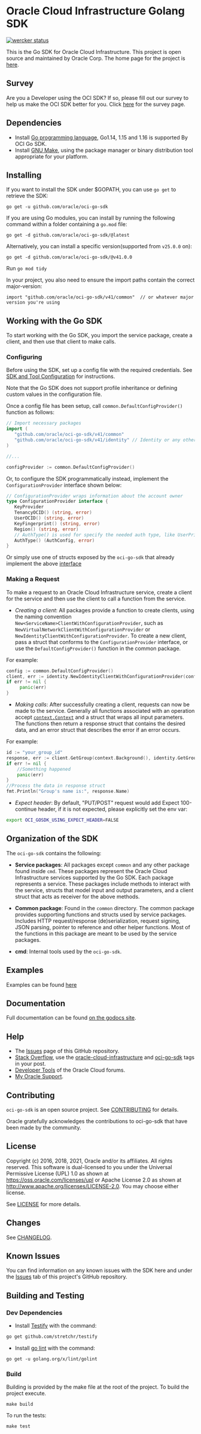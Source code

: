 # Oracle Cloud Infrastructure Golang SDK
[![wercker status](https://app.wercker.com/status/09bc4818e7b1d70b04285331a9bdbc41/s/master "wercker status")](https://app.wercker.com/project/byKey/09bc4818e7b1d70b04285331a9bdbc41)

This is the Go SDK for Oracle Cloud Infrastructure. This project is open source and maintained by Oracle Corp. 
The home page for the project is [here](https://godoc.org/github.com/oracle/oci-go-sdk/v43/).

## Survey
Are you a Developer using the OCI SDK? If so, please fill out our survey to help us make the OCI SDK better for you. Click [here](https://oracle.questionpro.com/t/APeMlZka26?custom3=pkg) for the survey page.


## Dependencies
- Install [Go programming language](https://golang.org/dl/), Go1.14, 1.15 and 1.16 is supported By OCI Go SDK.
- Install [GNU Make](https://www.gnu.org/software/make/), using the package manager or binary distribution tool appropriate for your platform.
 


## Installing
If you want to install the SDK under $GOPATH, you can use `go get` to retrieve the SDK:
```
go get -u github.com/oracle/oci-go-sdk
```
If you are using Go modules, you can install by running the following command within a folder containing a `go.mod` file:
```
go get -d github.com/oracle/oci-go-sdk/@latest
```
Alternatively, you can install a specific version(supported from `v25.0.0` on):
```
go get -d github.com/oracle/oci-go-sdk/@v41.0.0
```
Run `go mod tidy`

In your project, you also need to ensure the import paths contain the correct major-version:
```
import "github.com/oracle/oci-go-sdk/v41/common"  // or whatever major version you're using
```

## Working with the Go SDK
To start working with the Go SDK, you import the service package, create a client, and then use that client to make calls.

### Configuring 
Before using the SDK, set up a config file with the required credentials. See [SDK and Tool Configuration](https://docs.cloud.oracle.com/Content/API/Concepts/sdkconfig.htm) for instructions.

Note that the Go SDK does not support profile inheritance or defining custom values in the configuration file.

Once a config file has been setup, call `common.DefaultConfigProvider()` function as follows:

 ```go
 // Import necessary packages
 import (
	"github.com/oracle/oci-go-sdk/v41/common"
	"github.com/oracle/oci-go-sdk/v41/identity" // Identity or any other service you wish to make requests to
)
 
 //...
 
configProvider := common.DefaultConfigProvider()
```

 Or, to configure the SDK programmatically instead, implement the `ConfigurationProvider` interface shown below:
 ```go
// ConfigurationProvider wraps information about the account owner
type ConfigurationProvider interface {
	KeyProvider
	TenancyOCID() (string, error)
	UserOCID() (string, error)
	KeyFingerprint() (string, error)
	Region() (string, error)
	// AuthType() is used for specify the needed auth type, like UserPrincipal, InstancePrincipal, etc. AuthConfig is used for getting auth related paras in config file.
	AuthType() (AuthConfig, error)
}
```
Or simply use one of  structs exposed by the `oci-go-sdk` that already implement the above [interface](https://godoc.org/github.com/oracle/oci-go-sdk/v43/common#ConfigurationProvider)

### Making a Request
To make a request to an Oracle Cloud Infrastructure service, create a client for the service and then use the client to call a function from the service.

- *Creating a client*: All packages provide a function to create clients, using the naming convention `New<ServiceName>ClientWithConfigurationProvider`,
such as `NewVirtualNetworkClientWithConfigurationProvider` or `NewIdentityClientWithConfigurationProvider`. To create a new client, 
pass a struct that conforms to the `ConfigurationProvider` interface, or use the `DefaultConfigProvider()` function in the common package.

For example: 
```go
config := common.DefaultConfigProvider()
client, err := identity.NewIdentityClientWithConfigurationProvider(config)
if err != nil { 
     panic(err)
}
```

- *Making calls*: After successfully creating a client, requests can now be made to the service. Generally all functions associated with an operation
accept [`context.Context`](https://golang.org/pkg/context/) and a struct that wraps all input parameters. The functions then return a response struct
that contains the desired data, and an error struct that describes the error if an error occurs.

For example:
```go
id := "your_group_id"
response, err := client.GetGroup(context.Background(), identity.GetGroupRequest{GroupId:&id})
if err != nil {
	//Something happened
	panic(err)
}
//Process the data in response struct
fmt.Println("Group's name is:", response.Name)
```

- *Expect header*: By default, "PUT/POST" request would add Expect 100-continue header, if it is not expected, please explicitly set the env var:
```sh
export OCI_GOSDK_USING_EXPECT_HEADER=FALSE
```

## Organization of the SDK
The `oci-go-sdk` contains the following:
- **Service packages**: All packages except `common` and any other package found inside `cmd`. These packages represent 
the Oracle Cloud Infrastructure services supported by the Go SDK. Each package represents a service. 
These packages include methods to interact with the service, structs that model 
input and output parameters, and a client struct that acts as receiver for the above methods.

- **Common package**: Found in the `common` directory. The common package provides supporting functions and structs used by service packages.
Includes HTTP request/response (de)serialization, request signing, JSON parsing, pointer to reference and other helper functions. Most of the functions
in this package are meant to be used by the service packages.

- **cmd**: Internal tools used by the `oci-go-sdk`.

## Examples
Examples can be found [here](https://github.com/oracle/oci-go-sdk/tree/master/example)

## Documentation
Full documentation can be found [on the godocs site](https://godoc.org/github.com/oracle/oci-go-sdk/v43/).

## Help
* The [Issues](https://github.com/oracle/oci-go-sdk/issues) page of this GitHub repository.
* [Stack Overflow](https://stackoverflow.com/), use the [oracle-cloud-infrastructure](https://stackoverflow.com/questions/tagged/oracle-cloud-infrastructure) and [oci-go-sdk](https://stackoverflow.com/questions/tagged/oci-go-sdk) tags in your post.
* [Developer Tools](https://community.oracle.com/community/cloud_computing/bare-metal/content?filterID=contentstatus%5Bpublished%5D~category%5Bdeveloper-tools%5D&filterID=contentstatus%5Bpublished%5D~objecttype~objecttype%5Bthread%5D) of the Oracle Cloud forums.
* [My Oracle Support](https://support.oracle.com).


## Contributing
`oci-go-sdk` is an open source project. See [CONTRIBUTING](/CONTRIBUTING.md) for details.

Oracle gratefully acknowledges the contributions to oci-go-sdk that have been made by the community.


## License
Copyright (c) 2016, 2018, 2021, Oracle and/or its affiliates.  All rights reserved.
This software is dual-licensed to you under the Universal Permissive License (UPL) 1.0 as shown at https://oss.oracle.com/licenses/upl
or Apache License 2.0 as shown at http://www.apache.org/licenses/LICENSE-2.0. You may choose either license.

See [LICENSE](/LICENSE.txt) for more details.

## Changes
See [CHANGELOG](/CHANGELOG.md).

## Known Issues
You can find information on any known issues with the SDK here and under the [Issues](https://github.com/oracle/oci-go-sdk/issues) tab of this project's GitHub repository.

## Building and Testing
### Dev Dependencies
- Install [Testify](https://github.com/stretchr/testify) with the command:
```sh
go get github.com/stretchr/testify
```
- Install [go lint](https://github.com/golang/lint) with the command:
```
go get -u golang.org/x/lint/golint
```
### Build
Building is provided by the make file at the root of the project. To build the project execute.

```
make build
```

To run the tests:
```
make test
```

